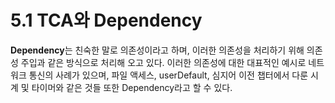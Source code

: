 # 5.1 TCA와 Dependency

**Dependency**는 친숙한 말로 의존성이라고 하며, 이러한 의존성을 처리하기 위해 의존성 주입과 같은 방식으로 처리해 오고 있다. 이러한 의존성에 대한 대표적인 예시로 네트워크 통신의 사례가 있으며, 파일 액세스, userDefault, 심지어 이전 챕터에서 다룬 시계 및 타이머와 같은 것들 또한 Dependency라고 할 수 있다.

